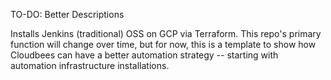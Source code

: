 TO-DO: Better Descriptions

Installs Jenkins (traditional) OSS on GCP via Terraform. This repo's primary function will change over time, but for now, this is a template to show how Cloudbees can have a better automation strategy -- starting with automation infrastructure installations.


